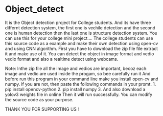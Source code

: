 # Object_detect
It is the Object detection project for College students.
And its have three differnt detection system, the first one is vechile detection and the second one is human detection then the last one is structure detection system.
You can use this for your college mini project.... 
The college students can use this source code as a example and make their own detection using open-cv and using CNN algorithm.
First you have to download the zip file file extract it and make use of it.
You can detect the object in image format and vedio vedio format and also a realtime detect using webcams.

Note:
    Inthe zip file all the image and vedios are important, becoz each image and vedio are used inside the progam, so bee carefully run it
    And before run this program in your command line make you install open-cv and numpy.
    If you are not, then paste the following commands in your promt.
             1. pip install opencv-python
             2. pip install numpy
             3. And also download a yolov3 weights file in online
    Then it will run successfully. You can modify the source code as your purpose.
    
    
    
THANK YOU FOR SUPPORTING US !
    
    
    
    


